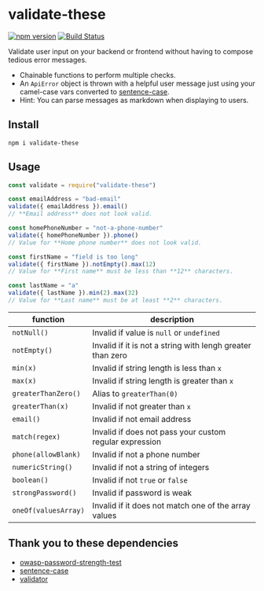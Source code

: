 # validate-these

[![npm version](https://badge.fury.io/js/validate-these.svg)](https://badge.fury.io/js/validate-these) [![Build Status](https://travis-ci.org/claytonfbell/validate-these.svg?branch=master)](https://travis-ci.org/claytonfbell/validate-these)

Validate user input on your backend or frontend without having to compose tedious error messages.

- Chainable functions to perform multiple checks.
- An `ApiError` object is thrown with a helpful user message just using your camel-case vars converted to [sentence-case](https://www.npmjs.com/package/sentence-case).
- Hint: You can parse messages as markdown when displaying to users.

## Install

    npm i validate-these

## Usage

```Javascript
const validate = require("validate-these")

const emailAddress = "bad-email"
validate({ emailAddress }).email()
// **Email address** does not look valid.

const homePhoneNumber = "not-a-phone-number"
validate({ homePhoneNumber }).phone()
// Value for **Home phone number** does not look valid.

const firstName = "field is too long"
validate({ firstName }).notEmpty().max(12)
// Value for **First name** must be less than **12** characters.

const lastName = "a"
validate({ lastName }).min(2).max(32)
// Value for **Last name** must be at least **2** characters.

```

| function             | description                                                |
| -------------------- | ---------------------------------------------------------- |
| `notNull()`          | Invalid if value is `null` or `undefined`                  |
| `notEmpty()`         | Invalid if it is not a string with lengh greater than zero |
| `min(x)`             | Invalid if string length is less than `x`                  |
| `max(x)`             | Invalid if string length is greater than `x`               |
| `greaterThanZero()`  | Alias to `greaterThan(0)`                                  |
| `greaterThan(x)`     | Invalid if not greater than `x`                            |
| `email()`            | Invalid if not email address                               |
| `match(regex)`       | Invalid if does not pass your custom regular expression    |
| `phone(allowBlank)`  | Invalid if not a phone number                              |
| `numericString()`    | Invalid if not a string of integers                        |
| `boolean()`          | Invalid if not `true` or `false`                           |
| `strongPassword()`   | Invalid if password is weak                                |
| `oneOf(valuesArray)` | Invalid if it does not match one of the array values       |

## Thank you to these dependencies

- [owasp-password-strength-test](https://www.npmjs.com/package/owasp-password-strength-test)
- [sentence-case](https://www.npmjs.com/package/sentence-case)
- [validator](https://www.npmjs.com/package/validator)

